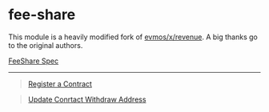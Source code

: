 # fee-share


This module is a heavily modified fork of [evmos/x/revenue](https://github.com/evmos/evmos/tree/main/x/revenue).
A big thanks go to the original authors.

[FeeShare Spec](spec/README.md)

---

> [Register a Contract](spec/00_register.md)

> [Update Conrtact Withdraw Address](spec/00_update.md)
